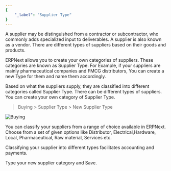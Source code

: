 ```yaml
---
{
	"_label": "Supplier Type"
}
---
```

A supplier may be distinguished from a contractor or subcontractor, who commonly adds specialized input to deliverables. A supplier is also known as a vendor. There are different types of suppliers based on their goods and products. 

ERPNext allows you to create your own categories of suppliers. These categories are known as Supplier Type. For Example, if your suppliers are mainly pharmaceutical companies and FMCG distributors, You can create a new Type for them and name them accordingly.

Based on what the suppliers supply, they are classified into different categories called Supplier Type. There can be different types of suppliers. You can create your own category of Supplier Type.

> Buying > Supplier Type > New Supplier Type

![Buying](img/supplier-type.png)

You can classify your suppliers from a range of choice available in ERPNext. Choose from a set of given options like Distributor, Electrical,Hardware, Local, Pharmaceutical, Raw material, Services etc.

Classifying your supplier into different types facilitates accounting and payments. 


Type your new supplier category and Save.
